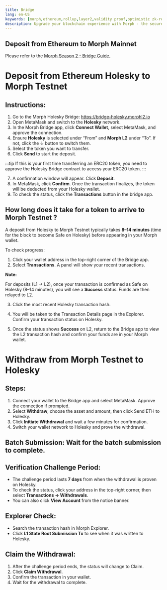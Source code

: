 ```yaml
---
title: Bridge
lang: en-US
keywords: [morph,ethereum,rollup,layer2,validity proof,optimistic zk-rollup]
description: Upgrade your blockchain experience with Morph - the secure decentralized, cost0efficient, and high-performing optimistic zk-rollup solution. Try it now!
---
```


## Deposit from Ethereum to Morph Mainnet


Please refer to the [Morph Season 2 - Bridge Guide.](https://morph.ghost.io/how-to-bridge-eth-to-morph-official-bridge/)

# Deposit from Ethereum Holesky to Morph Testnet

## Instructions:

1. Go to the Morph Holesky Bridge: https://bridge-holesky.morphl2.io
2. Open MetaMask and switch to the **Holesky** network.
3. In the Morph Bridge app, click **Connect Wallet**, select MetaMask, and approve the connection.
4. Ensure **Holesky** is selected under “From” and **Morph L2** under “To”. If not, click the ↓ button to switch them.
5. Select the token you want to transfer.
6. Click **Send** to start the deposit.

:::tip
If this is your first time transferring an ERC20 token, you need to approve the Holesky Bridge contract to access your ERC20 token.
:::

7. A confirmation window will appear. Click **Deposit**.
8. In MetaMask, click **Confirm**. Once the transaction finalizes, the token will be deducted from your Holesky wallet.
9. To check the status, click the **Transactions** button in the bridge app.



## How long does it take for a token to arrive to Morph Testnet ?

A deposit from Holesky to Morph Testnet typically takes **8–14 minutes** (time for the block to become Safe on Holesky) before appearing in your Morph wallet.  


To check progress:  
1. Click your wallet address in the top-right corner of the Bridge app.
2. Select **Transactions**. A panel will show your recent transactions.

**Note:**

For deposits (L1 → L2), once your transaction is confirmed as Safe on Holesky (8–14 minutes), you will see a **Success** status. Funds are then relayed to L2.  

3. Click the most recent Holesky transaction hash.

4. You will be taken to the Transaction Details page in the Explorer. Confirm your transaction status on Holesky.

5. Once the status shows **Success** on L2, return to the Bridge app to view the L2 transaction hash and confirm your funds are in your Morph wallet.



# Withdraw from Morph Testnet to Holesky

## Steps:

1. Connect your wallet to the Bridge app and select MetaMask. Approve the connection if prompted.
2. Select **Withdraw**, choose the asset and amount, then click Send ETH to Holesky.
3. Click **Initiate Withdrawal** and wait a few minutes for confirmation.
4. Switch your wallet network to Holesky and prove the withdrawal.

## Batch Submission: Wait for the batch submission to complete.

## Verification Challenge Period:

- The challenge period lasts **7 days** from when the withdrawal is proven on Holesky.
- To check the status, click your address in the top-right corner, then select **Transactions → Withdrawals**.
- You can also click **View Account** from the notice banner.

## Explorer Check:

- Search the transaction hash in Morph Explorer.
- Click **L1 State Root Submission Tx** to see when it was written to Holesky.

## Claim the Withdrawal:

1. After the challenge period ends, the status will change to Claim.
2. Click **Claim Withdrawal**.
3. Confirm the transaction in your wallet.
4. Wait for the withdrawal to complete.




